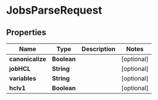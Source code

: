 

# JobsParseRequest


## Properties

Name | Type | Description | Notes
------------ | ------------- | ------------- | -------------
**canonicalize** | **Boolean** |  |  [optional]
**jobHCL** | **String** |  |  [optional]
**variables** | **String** |  |  [optional]
**hclv1** | **Boolean** |  |  [optional]



